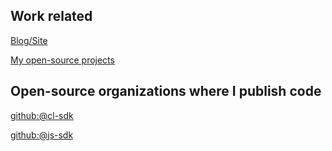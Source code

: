 
## Work related

[Blog/Site](https://diasbruno.github.io)

[My open-source projects](https://diasbruno.github.io/opensource)

## Open-source organizations where I publish code

[github:@cl-sdk](https://github.com/cl-sdk)

[github:@js-sdk](https://github.com/js-sdk)

